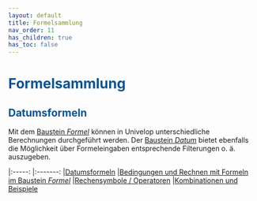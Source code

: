 ```yaml
---
layout: default
title: Formelsammlung
nav_order: 11
has_children: true
has_toc: false
---
```


# <span style="color:#0b5394">**Formelsammlung**</span>
## <span style="color:#0b5394">Datumsformeln</span>

Mit dem 
[Baustein *Formel*](/docs/record-spec-settings/grand-child-expanded/formular.html)
können in Univelop unterschiedliche Berechnungen durchgeführt werden. Der
[Baustein *Datum*](/docs/record-spec-settings/grand-childs-form/date.html)
bietet ebenfalls die Möglichkeit über Formeleingaben entsprechende Filterungen o. ä. auszugeben.

|:-----:            |:-------:
|[Datumsformeln](/docs/formulary/childs/formula%20date.html)      |[Bedingungen und Rechnen mit Formeln im Baustein *Formel*](/docs/formulary/childs/condition-calculate-with.html)
|[Rechensymbole / Operatoren](/docs/formulary/childs/symbol-operator.html)         |[Kombinationen und Beispiele](/docs/formulary/childs/combinations-examples.html)